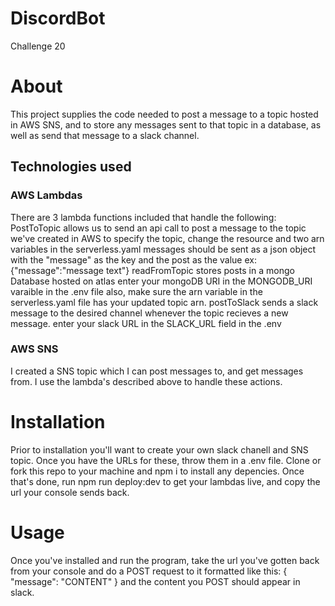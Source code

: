 # DiscordBot
Challenge 20

# About
This project supplies the code needed to post a message to a topic hosted in AWS SNS, and to store any messages sent to that topic in a database, as well as send that message to a slack channel.

## Technologies used

### AWS Lambdas
There are 3 lambda functions included that handle the following:
    PostToTopic allows us to send an api call to post a message to the topic we've created in AWS
        to specify the topic, change the resource and two arn variables in the serverless.yaml
        messages should be sent as a json object with the "message" as the key and the post as the value
            ex: {"message":"message text"}
    readFromTopic stores posts in a mongo Database hosted on atlas
        enter your mongoDB URI in the MONGODB_URI varaible in the .env file
        also, make sure the arn variable in the serverless.yaml file has your updated topic arn.
    postToSlack sends a slack message to the desired channel whenever the topic recieves a new message.
        enter your slack URL in the SLACK_URL field in the .env

### AWS SNS
I created a SNS topic which I can post messages to, and get messages from.  I use the lambda's described above to handle these actions.

# Installation
Prior to installation you'll want to create your own slack chanell and SNS topic.  Once you have the URLs for these, throw them in a .env file.
Clone or fork this repo to your machine and npm i to install any depencies.
Once that's done, run npm run deploy:dev to get your lambdas live, and copy the url your console sends back.

# Usage
Once you've installed and run the program, take the url you've gotten back from your console and do a POST request to it formatted like this:
    {
        "message": "CONTENT"
    }
and the content you POST should appear in slack.